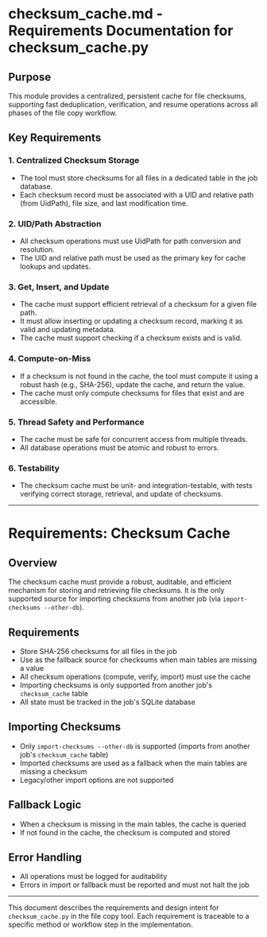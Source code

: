 # checksum_cache.md - Requirements Documentation for checksum_cache.py

## Purpose
This module provides a centralized, persistent cache for file checksums, supporting fast deduplication, verification, and resume operations across all phases of the file copy workflow.

## Key Requirements

### 1. Centralized Checksum Storage
- The tool must store checksums for all files in a dedicated table in the job database.
- Each checksum record must be associated with a UID and relative path (from UidPath), file size, and last modification time.

### 2. UID/Path Abstraction
- All checksum operations must use UidPath for path conversion and resolution.
- The UID and relative path must be used as the primary key for cache lookups and updates.

### 3. Get, Insert, and Update
- The cache must support efficient retrieval of a checksum for a given file path.
- It must allow inserting or updating a checksum record, marking it as valid and updating metadata.
- The cache must support checking if a checksum exists and is valid.

### 4. Compute-on-Miss
- If a checksum is not found in the cache, the tool must compute it using a robust hash (e.g., SHA-256), update the cache, and return the value.
- The cache must only compute checksums for files that exist and are accessible.

### 5. Thread Safety and Performance
- The cache must be safe for concurrent access from multiple threads.
- All database operations must be atomic and robust to errors.

### 6. Testability
- The checksum cache must be unit- and integration-testable, with tests verifying correct storage, retrieval, and update of checksums.

---

# Requirements: Checksum Cache

## Overview
The checksum cache must provide a robust, auditable, and efficient mechanism for storing and retrieving file checksums. It is the only supported source for importing checksums from another job (via `import-checksums --other-db`).

## Requirements
- Store SHA-256 checksums for all files in the job
- Use as the fallback source for checksums when main tables are missing a value
- All checksum operations (compute, verify, import) must use the cache
- Importing checksums is only supported from another job's `checksum_cache` table
- All state must be tracked in the job's SQLite database

## Importing Checksums
- Only `import-checksums --other-db` is supported (imports from another job's `checksum_cache` table)
- Imported checksums are used as a fallback when the main tables are missing a checksum
- Legacy/other import options are not supported

## Fallback Logic
- When a checksum is missing in the main tables, the cache is queried
- If not found in the cache, the checksum is computed and stored

## Error Handling
- All operations must be logged for auditability
- Errors in import or fallback must be reported and must not halt the job

---

This document describes the requirements and design intent for `checksum_cache.py` in the file copy tool. Each requirement is traceable to a specific method or workflow step in the implementation.
